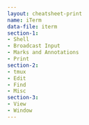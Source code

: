 ```yaml
---
layout: cheatsheet-print
name: iTerm
data-file: iterm
section-1:
- Shell
- Broadcast Input
- Marks and Annotations
- Print
section-2:
- tmux
- Edit
- Find
- Misc
section-3:
- View
- Window
---
```

